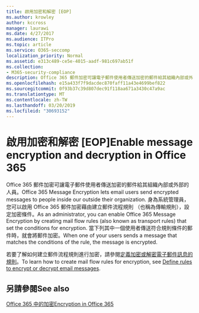 ```yaml
---
title: 啟用加密和解密 [EOP]
ms.author: krowley
author: kccross
manager: laurawi
ms.date: 4/27/2017
ms.audience: ITPro
ms.topic: article
ms.service: O365-seccomp
localization_priority: Normal
ms.assetid: e313c489-ce5e-4015-aadf-981c697ab51f
ms.collection:
- M365-security-compliance
description: Office 365 郵件加密可讓電子郵件使用者傳送加密的郵件給其組織內部或外部的人員。 身為系統管理員，您可以啟用 Office 365 郵件加密藉由建立郵件流程規則 （也稱為傳輸規則），設定加密條件。
ms.openlocfilehash: e15a433f7f9dacdec870faff11a43e4699bef822
ms.sourcegitcommit: 0f93b37c39d807dec91f118aa671a3430c47a9ac
ms.translationtype: MT
ms.contentlocale: zh-TW
ms.lasthandoff: 03/20/2019
ms.locfileid: "30693152"
---
```

# <a name="enable-message-encryption-and-decryption-in-office-365"></a><span data-ttu-id="e503a-104">啟用加密和解密 [EOP]</span><span class="sxs-lookup"><span data-stu-id="e503a-104">Enable message encryption and decryption in Office 365</span></span>

<span data-ttu-id="e503a-105">Office 365 郵件加密可讓電子郵件使用者傳送加密的郵件給其組織內部或外部的人員。</span><span class="sxs-lookup"><span data-stu-id="e503a-105">Office 365 Message Encryption lets email users send encrypted messages to people inside our outside their organization.</span></span> <span data-ttu-id="e503a-106">身為系統管理員，您可以啟用 Office 365 郵件加密藉由建立郵件流程規則 （也稱為傳輸規則），設定加密條件。</span><span class="sxs-lookup"><span data-stu-id="e503a-106">As an administrator, you can enable Office 365 Message Encryption by creating mail flow rules (also known as transport rules) that set the conditions for encryption.</span></span> <span data-ttu-id="e503a-107">當下列其中一個使用者傳送符合規則條件的郵件時，就會將郵件加密。</span><span class="sxs-lookup"><span data-stu-id="e503a-107">When one of your users sends a message that matches the conditions of the rule, the message is encrypted.</span></span>
  
<span data-ttu-id="e503a-108">若要了解如何建立郵件流程規則進行加密，請參閱[定義加密或解密電子郵件訊息的規則](https://go.microsoft.com/fwlink/p/?LinkID=402846)。</span><span class="sxs-lookup"><span data-stu-id="e503a-108">To learn how to create mail flow rules for encryption, see [Define rules to encrypt or decrypt email messages](https://go.microsoft.com/fwlink/p/?LinkID=402846).</span></span>
  
## <a name="see-also"></a><span data-ttu-id="e503a-109">另請參閱</span><span class="sxs-lookup"><span data-stu-id="e503a-109">See also</span></span>

[<span data-ttu-id="e503a-110">Office 365 中的加密</span><span class="sxs-lookup"><span data-stu-id="e503a-110">Encryption in Office 365</span></span>](https://go.microsoft.com/fwlink/p/?LinkID=392525)

